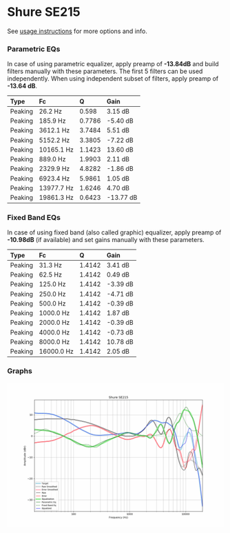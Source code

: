 # Shure SE215
See [usage instructions](https://github.com/jaakkopasanen/AutoEq#usage) for more options and info.

### Parametric EQs
In case of using parametric equalizer, apply preamp of **-13.84dB** and build filters manually
with these parameters. The first 5 filters can be used independently.
When using independent subset of filters, apply preamp of **-13.64 dB**.

| Type    | Fc         |      Q | Gain      |
|:--------|:-----------|:-------|:----------|
| Peaking | 26.2 Hz    | 0.598  | 3.15 dB   |
| Peaking | 185.9 Hz   | 0.7786 | -5.40 dB  |
| Peaking | 3612.1 Hz  | 3.7484 | 5.51 dB   |
| Peaking | 5152.2 Hz  | 3.3805 | -7.22 dB  |
| Peaking | 10165.1 Hz | 1.1423 | 13.60 dB  |
| Peaking | 889.0 Hz   | 1.9903 | 2.11 dB   |
| Peaking | 2329.9 Hz  | 4.8282 | -1.86 dB  |
| Peaking | 6923.4 Hz  | 5.9861 | 1.05 dB   |
| Peaking | 13977.7 Hz | 1.6246 | 4.70 dB   |
| Peaking | 19861.3 Hz | 0.6423 | -13.77 dB |

### Fixed Band EQs
In case of using fixed band (also called graphic) equalizer, apply preamp of **-10.98dB**
(if available) and set gains manually with these parameters.

| Type    | Fc         |      Q | Gain     |
|:--------|:-----------|:-------|:---------|
| Peaking | 31.3 Hz    | 1.4142 | 3.41 dB  |
| Peaking | 62.5 Hz    | 1.4142 | 0.49 dB  |
| Peaking | 125.0 Hz   | 1.4142 | -3.39 dB |
| Peaking | 250.0 Hz   | 1.4142 | -4.71 dB |
| Peaking | 500.0 Hz   | 1.4142 | -0.39 dB |
| Peaking | 1000.0 Hz  | 1.4142 | 1.87 dB  |
| Peaking | 2000.0 Hz  | 1.4142 | -0.39 dB |
| Peaking | 4000.0 Hz  | 1.4142 | -0.73 dB |
| Peaking | 8000.0 Hz  | 1.4142 | 10.78 dB |
| Peaking | 16000.0 Hz | 1.4142 | 2.05 dB  |

### Graphs
![](./Shure%20SE215.png)